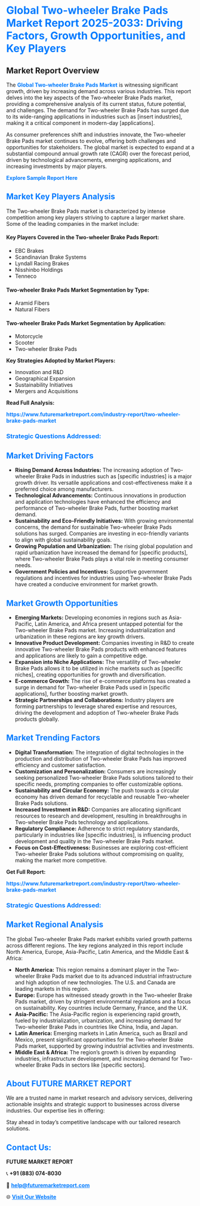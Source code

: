 <h1 style="color: #007BFF;">Global Two-wheeler Brake Pads Market Report 2025-2033: Driving Factors, Growth Opportunities, and Key Players</h1>

<section id="overview">
<h2>Market Report Overview</h2>
<p>The <a href="https://www.futuremarketreport.com/industry-report/two-wheeler-brake-pads-market" style="color: #007BFF; text-decoration: none;"><strong>Global Two-wheeler Brake Pads Market</strong></a> is witnessing significant growth, driven by increasing demand across various industries. This report delves into the key aspects of the Two-wheeler Brake Pads market, providing a comprehensive analysis of its current status, future potential, and challenges. The demand for Two-wheeler Brake Pads has surged due to its wide-ranging applications in industries such as [insert industries], making it a critical component in modern-day [applications].</p>
<p>As consumer preferences shift and industries innovate, the Two-wheeler Brake Pads market continues to evolve, offering both challenges and opportunities for stakeholders. The global market is expected to expand at a substantial compound annual growth rate (CAGR) over the forecast period, driven by technological advancements, emerging applications, and increasing investments by major players.</p>
</section>

<section id="overview">
<p><a href="https://www.futuremarketreport.com/request-sample/reportId=112804" style="color: #007BFF; text-decoration: none;"><strong>Explore Sample Report Here</strong></a></p>
</section>

<section id="key-players">
<h2 style="color: #007BFF;">Market Key Players Analysis</h2>
<p>The Two-wheeler Brake Pads market is characterized by intense competition among key players striving to capture a larger market share. Some of the leading companies in the market include:</p>
<h4>Key Players Covered in the Two-wheeler Brake Pads Report:</h4>
<ul><li>EBC Brakes</li><li>Scandinavian Brake Systems</li><li>Lyndall Racing Brakes</li><li>Nisshinbo Holdings</li><li>Tenneco</li></ul>
<h4>Two-wheeler Brake Pads Market Segmentation by Type:</h4>
<ul><li>Aramid Fibers</li><li>Natural Fibers</li></ul>

<h4>Two-wheeler Brake Pads Market Segmentation by Application:</h4>
<ul><li>Motorcycle</li><li>Scooter</li><li>Two-wheeler Brake Pads</li></ul>
<p><strong>Key Strategies Adopted by Market Players:</strong></p>
<ul>
<li>Innovation and R&D</li>
<li>Geographical Expansion</li>
<li>Sustainability Initiatives</li>
<li>Mergers and Acquisitions</li>
</ul>
</section>

<section>
<p><strong>Read Full Analysis: </strong></p><a href="https://www.futuremarketreport.com/industry-report/two-wheeler-brake-pads-market" style="color: #007BFF; text-decoration: none;"><strong>https://www.futuremarketreport.com/industry-report/two-wheeler-brake-pads-market</strong></a>
<h3 style="color: #007BFF;">Strategic Questions Addressed:</h3>
</section>

<section id="driving-factors">
<h2 style="color: #007BFF;">Market Driving Factors</h2>
<ul>
<li><strong>Rising Demand Across Industries:</strong> The increasing adoption of Two-wheeler Brake Pads in industries such as [specific industries] is a major growth driver. Its versatile applications and cost-effectiveness make it a preferred choice among manufacturers.</li>
<li><strong>Technological Advancements:</strong> Continuous innovations in production and application technologies have enhanced the efficiency and performance of Two-wheeler Brake Pads, further boosting market demand.</li>
<li><strong>Sustainability and Eco-Friendly Initiatives:</strong> With growing environmental concerns, the demand for sustainable Two-wheeler Brake Pads solutions has surged. Companies are investing in eco-friendly variants to align with global sustainability goals.</li>
<li><strong>Growing Population and Urbanization:</strong> The rising global population and rapid urbanization have increased the demand for [specific products], where Two-wheeler Brake Pads plays a vital role in meeting consumer needs.</li>
<li><strong>Government Policies and Incentives:</strong> Supportive government regulations and incentives for industries using Two-wheeler Brake Pads have created a conducive environment for market growth.</li>
</ul>
</section>

<section id="growth-opportunities">
<h2 style="color: #007BFF;">Market Growth Opportunities</h2>
<ul>
<li><strong>Emerging Markets:</strong> Developing economies in regions such as Asia-Pacific, Latin America, and Africa present untapped potential for the Two-wheeler Brake Pads market. Increasing industrialization and urbanization in these regions are key growth drivers.</li>
<li><strong>Innovative Product Development:</strong> Companies investing in R&D to create innovative Two-wheeler Brake Pads products with enhanced features and applications are likely to gain a competitive edge.</li>
<li><strong>Expansion into Niche Applications:</strong> The versatility of Two-wheeler Brake Pads allows it to be utilized in niche markets such as [specific niches], creating opportunities for growth and diversification.</li>
<li><strong>E-commerce Growth:</strong> The rise of e-commerce platforms has created a surge in demand for Two-wheeler Brake Pads used in [specific applications], further boosting market growth.</li>
<li><strong>Strategic Partnerships and Collaborations:</strong> Industry players are forming partnerships to leverage shared expertise and resources, driving the development and adoption of Two-wheeler Brake Pads products globally.</li>
</ul>
</section>

<section id="trending-factors">
<h2 style="color: #007BFF;">Market Trending Factors</h2>
<ul>
<li><strong>Digital Transformation:</strong> The integration of digital technologies in the production and distribution of Two-wheeler Brake Pads has improved efficiency and customer satisfaction.</li>
<li><strong>Customization and Personalization:</strong> Consumers are increasingly seeking personalized Two-wheeler Brake Pads solutions tailored to their specific needs, prompting companies to offer customizable options.</li>
<li><strong>Sustainability and Circular Economy:</strong> The push towards a circular economy has driven demand for recyclable and reusable Two-wheeler Brake Pads solutions.</li>
<li><strong>Increased Investment in R&D:</strong> Companies are allocating significant resources to research and development, resulting in breakthroughs in Two-wheeler Brake Pads technology and applications.</li>
<li><strong>Regulatory Compliance:</strong> Adherence to strict regulatory standards, particularly in industries like [specific industries], is influencing product development and quality in the Two-wheeler Brake Pads market.</li>
<li><strong>Focus on Cost-Effectiveness:</strong> Businesses are exploring cost-efficient Two-wheeler Brake Pads solutions without compromising on quality, making the market more competitive.</li>
</ul>
</section>

<section>
<p><strong>Get Full Report: </strong></p><a href="https://www.futuremarketreport.com/industry-report/two-wheeler-brake-pads-market" style="color: #007BFF; text-decoration: none;"><strong>https://www.futuremarketreport.com/industry-report/two-wheeler-brake-pads-market</strong></a>
<h3 style="color: #007BFF;">Strategic Questions Addressed:</h3>
</section>


<section id="regional-analysis">
<h2 style="color: #007BFF;">Market Regional Analysis</h2>
<p>The global Two-wheeler Brake Pads market exhibits varied growth patterns across different regions. The key regions analyzed in this report include North America, Europe, Asia-Pacific, Latin America, and the Middle East & Africa:</p>
<ul>
<li><strong>North America:</strong> This region remains a dominant player in the Two-wheeler Brake Pads market due to its advanced industrial infrastructure and high adoption of new technologies. The U.S. and Canada are leading markets in this region.</li>
<li><strong>Europe:</strong> Europe has witnessed steady growth in the Two-wheeler Brake Pads market, driven by stringent environmental regulations and a focus on sustainability. Key countries include Germany, France, and the U.K.</li>
<li><strong>Asia-Pacific:</strong> The Asia-Pacific region is experiencing rapid growth, fueled by industrialization, urbanization, and increasing demand for Two-wheeler Brake Pads in countries like China, India, and Japan.</li>
<li><strong>Latin America:</strong> Emerging markets in Latin America, such as Brazil and Mexico, present significant opportunities for the Two-wheeler Brake Pads market, supported by growing industrial activities and investments.</li>
<li><strong>Middle East & Africa:</strong> The region’s growth is driven by expanding industries, infrastructure development, and increasing demand for Two-wheeler Brake Pads in sectors like [specific sectors].</li>
</ul>
</section>

<footer>
<h2 style="color: #007BFF;">About FUTURE MARKET REPORT</h2>
<p>We are a trusted name in market research and advisory services, delivering actionable insights and strategic support to businesses across diverse industries. Our expertise lies in offering:</p>

<p>Stay ahead in today’s competitive landscape with our tailored research solutions.</p>

<h2 style="color: #007BFF;">Contact Us:</h2>
<p><strong>FUTURE MARKET REPORT</strong></p>
<p>📞 <strong>+91 (883) 074-8030</strong></p>
<p>📧 <strong><a href="mailto:help@futuremarketreport.com" style="color: #007BFF;">help@futuremarketreport.com</a></strong></p>
<p>🌐 <strong><a href="https://www.futuremarketreport.com/" style="color: #007BFF;">Visit Our Website</a></strong></p>
</footer>